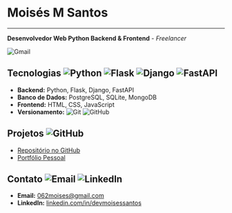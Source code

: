 # Moisés M Santos
---
**Desenvolvedor Web Python Backend & Frontend** - *Freelancer*

![Gmail](https://img.shields.io/badge/Gmail-EA4335.svg?style=for-the-badge&logo=Gmail&logoColor=white)

## Tecnologias ![Python](https://img.shields.io/badge/Python-3776AB?style=for-the-badge&logo=python&logoColor=white) ![Flask](https://img.shields.io/badge/Flask-000000?style=for-the-badge&logo=flask&logoColor=white) ![Django](https://img.shields.io/badge/Django-092E20?style=for-the-badge&logo=django&logoColor=white) ![FastAPI](https://img.shields.io/badge/FastAPI-009688?style=for-the-badge&logo=fastapi&logoColor=white) 
- **Backend:** Python, Flask, Django, FastAPI
- **Banco de Dados:** PostgreSQL, SQLite, MongoDB
- **Frontend:** HTML, CSS, JavaScript
- **Versionamento:** ![Git](https://img.shields.io/badge/Git-F05032?style=for-the-badge&logo=git&logoColor=white) ![GitHub](https://img.shields.io/badge/GitHub-181717?style=for-the-badge&logo=github&logoColor=white)

## Projetos ![GitHub](https://img.shields.io/badge/GitHub-181717?style=for-the-badge&logo=github&logoColor=white)
- [Repositório no GitHub](https://github.com/devmoisessantos/)
- [Portfólio Pessoal](#)

## Contato ![Email](https://img.shields.io/badge/Email-062moises%40gmail.com-EA4335?style=for-the-badge&logo=gmail&logoColor=white) ![LinkedIn](https://img.shields.io/badge/LinkedIn-0077B5?style=for-the-badge&logo=linkedin&logoColor=white)
- **Email:** [062moises@gmail.com](mailto:062moises@gmail.com)
- **LinkedIn:** [linkedin.com/in/devmoisessantos](https://linkedin.com/in/devmoisessantos)
